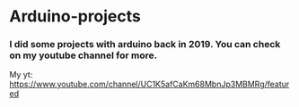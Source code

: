 # Arduino-projects

### I did some projects with arduino back in 2019. You can check on my youtube channel for more. 
My yt: https://www.youtube.com/channel/UC1K5afCaKm68MbnJp3MBMRg/featured

